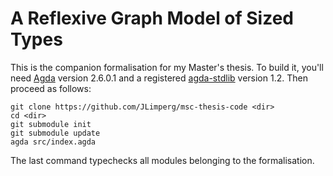 # A Reflexive Graph Model of Sized Types

This is the companion formalisation for my Master's thesis. To build it, you'll
need [Agda](https://agda.readthedocs.io/en/v2.6.0.1/) version 2.6.0.1 and a
registered [agda-stdlib](https://github.com/agda/agda-stdlib) version 1.2. Then
proceed as follows:

```
git clone https://github.com/JLimperg/msc-thesis-code <dir>
cd <dir>
git submodule init
git submodule update
agda src/index.agda
```

The last command typechecks all modules belonging to the formalisation.
